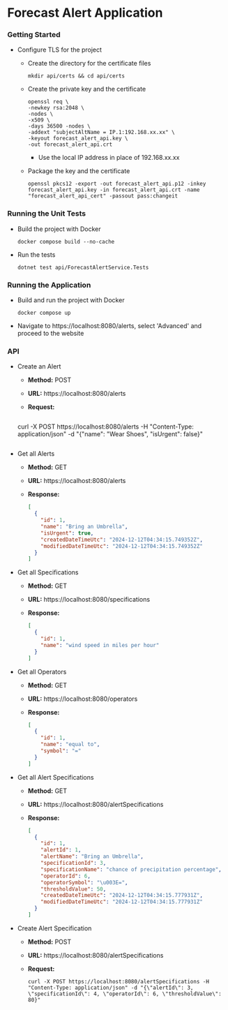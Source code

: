 # Forecast Alert Application

### Getting Started

- Configure TLS for the project

  - Create the directory for the certificate files

    ```
    mkdir api/certs && cd api/certs
    ```

  - Create the private key and the certificate

    ```
    openssl req \
    -newkey rsa:2048 \
    -nodes \
    -x509 \
    -days 36500 -nodes \
    -addext "subjectAltName = IP.1:192.168.xx.xx" \
    -keyout forecast_alert_api.key \
    -out forecast_alert_api.crt
    ```

    - Use the local IP address in place of 192.168.xx.xx

  - Package the key and the certificate

    ```
    openssl pkcs12 -export -out forecast_alert_api.p12 -inkey forecast_alert_api.key -in forecast_alert_api.crt -name "forecast_alert_api_cert" -passout pass:changeit
    ```



### Running the Unit Tests

- Build the project with Docker

  ```
  docker compose build --no-cache
  ```

- Run the tests

  ```
  dotnet test api/ForecastAlertService.Tests
  ```

  

### Running the Application

- Build and run the project with Docker

  ```
  docker compose up
  ```

- Navigate to https://localhost:8080/alerts, select 'Advanced' and proceed to the website



### API

- Create an Alert

  - **Method:** POST

  - **URL:** https://localhost:8080/alerts

  - **Request:**

    ```
  curl -X POST https://localhost:8080/alerts -H "Content-Type: application/json" -d "{\"name\": \"Wear Shoes\", \"isUrgent\": false}"
    ```
  
- Get all Alerts

  - **Method:** GET

  - **URL:** https://localhost:8080/alerts

  - **Response:**

    ```json
    [
      {
        "id": 1,
        "name": "Bring an Umbrella",
        "isUrgent": true,
        "createdDateTimeUtc": "2024-12-12T04:34:15.749352Z",
        "modifiedDateTimeUtc": "2024-12-12T04:34:15.749352Z"
      }
    ]
    ```

- Get all Specifications

  - **Method:** GET

  - **URL:** https://localhost:8080/specifications

  - **Response:**

    ```json
    [
      {
        "id": 1,
        "name": "wind speed in miles per hour"
      }
    ]
    ```

- Get all Operators

  - **Method:** GET

  - **URL:** https://localhost:8080/operators

  - **Response:**

    ```json
    [
      {
        "id": 1,
        "name": "equal to",
        "symbol": "="
      }
    ]
    ```

- Get all Alert Specifications

  - **Method:** GET

  - **URL:** https://localhost:8080/alertSpecifications

  - **Response:**

    ```json
    [
      {
        "id": 1,
        "alertId": 1,
        "alertName": "Bring an Umbrella",
        "specificationId": 3,
        "specificationName": "chance of precipitation percentage",
        "operatorId": 6,
        "operatorSymbol": "\u003E=",
        "thresholdValue": 50,
        "createdDateTimeUtc": "2024-12-12T04:34:15.777931Z",
        "modifiedDateTimeUtc": "2024-12-12T04:34:15.777931Z"
      }
    ]
    ```

- Create Alert Specification

  - **Method:** POST

  - **URL:** https://localhost:8080/alertSpecifications

  - **Request:**

    ```
    curl -X POST https://localhost:8080/alertSpecifications -H "Content-Type: application/json" -d "{\"alertId\": 3, \"specificationId\": 4, \"operatorId\": 6, \"thresholdValue\": 80}"
    ```

    